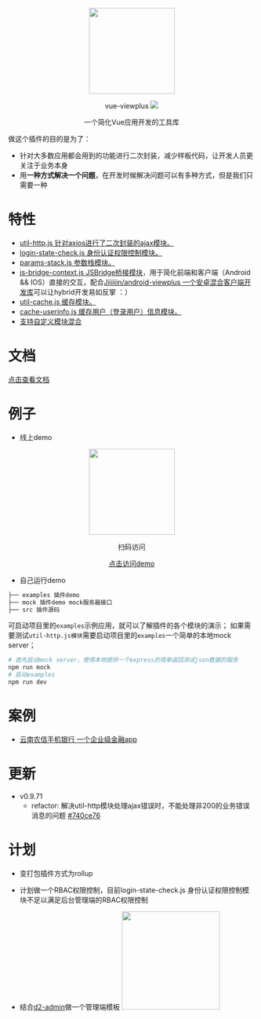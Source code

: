 <p align="center">
  <a href="https://github.com/Jiiiiiin/vue-viewplus">
    <img src="https://ws3.sinaimg.cn/large/006tNbRwgy1fwq8xk9nh9j305k05kdfs.jpg" width="175">
  </a>
</p>
<p align="center">vue-viewplus <img src="https://img.shields.io/badge/npm-0.9.71-orange.svg"/></p>
<p align="center">一个简化Vue应用开发的工具库</p>

做这个插件的目的是为了：
+ 针对大多数应用都会用到的功能进行二次封装，减少样板代码，让开发人员更关注于业务本身
+ 用**一种方式解决一个问题**，在开发时候解决问题可以有多种方式，但是我们只需要一种

# 特性
+ [util-http.js 针对axios进行了二次封装的ajax模块。](http://jiiiiiin.cn/vue-viewplus/#/util-http)
+ [login-state-check.js 身份认证权限控制模块。](http://jiiiiiin.cn/vue-viewplus/#/login-state-check)
+ [params-stack.js 参数栈模块。](http://jiiiiiin.cn/vue-viewplus/#/params-stack)
+ [js-bridge-context.js JSBridge桥接模块](http://jiiiiiin.cn/vue-viewplus/#/js-bridge-context)，用于简化前端和客户端（Android && IOS）直接的交互，配合[Jiiiiiin/android-viewplus 一个安卓混合客户端开发库](https://github.com/Jiiiiiin/android-viewplus)可以让hybrid开发易如反掌 ：）
+ [util-cache.js 缓存模块。](http://jiiiiiin.cn/vue-viewplus/#/util-cache)
+ [cache-userinfo.js 缓存用户（登录用户）信息模块。](http://jiiiiiin.cn/vue-viewplus/#/cache-userinfo)
+ [支持自定义模块混合](http://jiiiiiin.cn/vue-viewplus/#/global_api?id=mixin-)

# 文档
[点击查看文档](http://jiiiiiin.cn/vue-viewplus/)

# 例子

+ 线上demo

<p align="center"><img src="https://ws3.sinaimg.cn/large/006tNbRwgy1fwv0ejzauhj305k05kweb.jpg" width="175"></p>

<p align="center">扫码访问</p>

<p align="center"><a href="http://vue_viewplus_demo.jiiiiiin.cn/Info">点击访问demo</a></p>

+ 自己运行demo

```bash
├── examples 插件demo
├── mock 插件demo mock服务器接口
├── src 插件源码
```

可启动项目里的`examples`示例应用，就可以了解插件的各个模块的演示；
如果需要测试`util-http.js模块`需要启动项目里的`examples`一个简单的本地mock server；

```bash
# 首先启动mock server，使得本地提供一个express的简单返回测试json数据的服务
npm run mock
# 启动examples
npm run dev
```


# 案例

+ [云南农信手机银行 一个企业级金融app](http://sj.qq.com/myapp/detail.htm?apkName=com.csii.mobilebank)

# 更新

+ v0.9.71
  - refactor: 解决util-http模块处理ajax错误时，不能处理非200的业务错误消息的问题 [#740ce76](https://github.com/Jiiiiiin/vue-viewplus/commit/740ce761501bcb1bfae987fb29efd00099460b40)


# 计划

+ 变打包插件方式为rollup

+ 计划做一个RBAC权限控制，目前login-state-check.js 身份认证权限控制模块不足以满足后台管理端的RBAC权限控制

+ 结合[d2-admin](https://gi]thub.com/d2-projects/d2-admin)做一个管理端模板
  <a href="https://github.com/d2-projects/d2-admin" target="_blank"><img src="https://raw.githubusercontent.com/FairyEver/d2-admin/master/doc/image/d2-admin@2x.png" width="200"></a>

